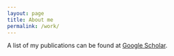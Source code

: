 ```yaml
---
layout: page
title: About me
permalink: /work/
---
```


A list of my publications can be found at [Google Scholar][scholar].

[scholar]: http://scholar.google.com/citations?user=z9XQeb4AAAAJ&hl=en

